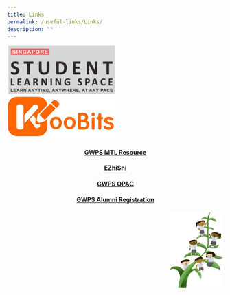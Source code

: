 ```yaml
---
title: Links
permalink: /useful-links/Links/
description: ""
---
```

[<img src="/images/SLS-Logo.png" 
     style="width:50%">](https://vle.learning.moe.edu.sg/login)
		 <br>
[<img src="/images/KOOBITS.jpg" 
     style="width:50%">](https://problemsums.koobits.com/)
		 
#### <center><a href="https://sites.google.com/moe.edu.sg/gwpsmtl/home">GWPS MTL Resource</a>
	
#### <center><a href="https://www.ezhishi.net">EZhiShi</a></center>
		 
#### <center> <a href="https://schoolibrary.moe.edu.sg/greenwoodpri">GWPS OPAC</a></center>
	
#### <center><a href="https://go.gov.sg/greenwoodalumni">GWPS Alumni Registration</a></center>


<img src="/images/Small%20logo/gwps%20children%20(1).png" 
     style="width:25%;float:right">